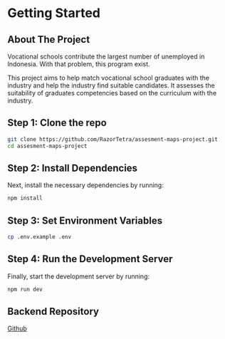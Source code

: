 # Getting Started

## About The Project

Vocational schools contribute the largest number of unemployed in Indonesia. With that problem, this program exist.

This project aims to help match vocational school graduates with the industry and help the industry find suitable candidates. It assesses the suitability of graduates competencies based on the curriculum with the industry.

## Step 1: Clone the repo

```bash
git clone https://github.com/RazorTetra/assesment-maps-project.git
cd assesment-maps-project
```

## Step 2: Install Dependencies

Next, install the necessary dependencies by running:

```bash
npm install
```

## Step 3: Set Environment Variables

```bash
cp .env.example .env
```

## Step 4: Run the Development Server

Finally, start the development server by running:

```bash
npm run dev
```

## Backend Repository

[Github](https://github.com/dhichii/assessment-okupasi-api)
